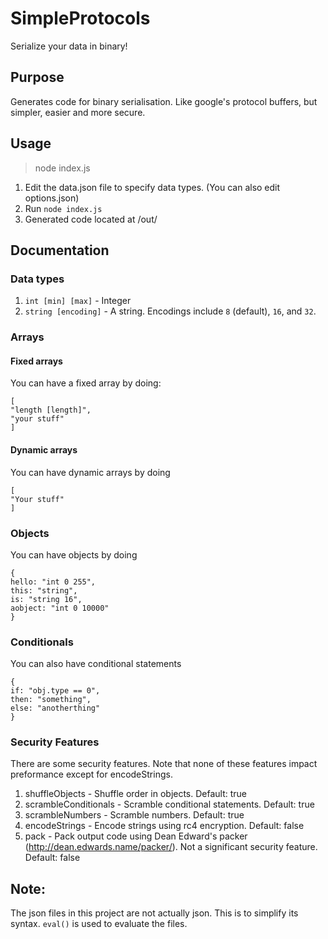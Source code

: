 # SimpleProtocols
Serialize your data in binary!

## Purpose
Generates code for binary serialisation. Like google's protocol buffers, but simpler, easier and more secure.

## Usage
> node index.js

1. Edit the data.json file to specify data types. (You can also edit options.json)
2. Run `node index.js`
3. Generated code located at /out/

## Documentation

### Data types
1. `int [min] [max]` - Integer
2. `string [encoding]` - A string. Encodings include `8` (default), `16`, and `32`.

### Arrays
#### Fixed arrays
You can have a fixed array by doing:

```
[
"length [length]",
"your stuff"
]
```
#### Dynamic arrays
You can have dynamic arrays by doing
```
[
"Your stuff"
]
```

### Objects
You can have objects by doing
```
{
hello: "int 0 255",
this: "string",
is: "string 16",
aobject: "int 0 10000"
}
```

### Conditionals
You can also have conditional statements
```
{
if: "obj.type == 0",
then: "something",
else: "anotherthing" 
}
```

### Security Features
There are some security features. Note that none of these features impact preformance except for encodeStrings.

1. shuffleObjects - Shuffle order in objects. Default: true
2. scrambleConditionals - Scramble conditional statements. Default: true
3. scrambleNumbers - Scramble numbers. Default: true
4. encodeStrings - Encode strings using rc4 encryption. Default: false
5. pack - Pack output code using Dean Edward's packer (http://dean.edwards.name/packer/). Not a significant security feature. Default: false

## Note:
The json files in this project are not actually json. This is to simplify its syntax. `eval()` is used to evaluate the files.
